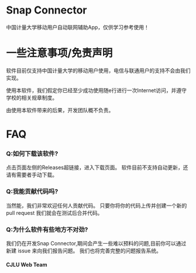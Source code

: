 # Snap Connector

中国计量大学移动用户自动联网辅助App，仅供学习参考使用！

# 一些注意事项/免责声明

软件目前仅支持中国计量大学的移动用户使用，电信与联通用户的支持不会由我们实现。

使用本软件，我们假定你已经至少成功使用随e行进行一次Internet访问，并遵守学校的相关规章制度。

由使用本软件带来的后果，开发团队概不负责。

# FAQ

### Q:如何下载该软件?

点击页面左侧的Releases超链接，进入下载页面。
软件目前不支持自动更新，还请有需要者手动下载。

### Q:我能贡献代码吗?

当然能，我们非常欢迎任何人贡献代码。
只要你将你的代码上传并创建一个新的 pull request 我们就会在测试后合并代码。

### Q:为什么软件有些地方不对劲?

我们仍在开发Snap Connector,期间会产生一些难以预料的问题,目前你可以通过新建 issue 来向我们报告问题。
我们也将完善完整的问题报告系统。

#### CJLU Web Team
